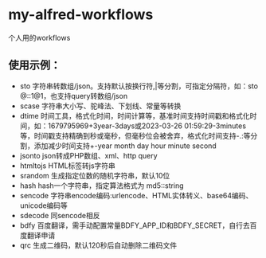 # my-alfred-workflows
个人用的workflows
## 使用示例：

* sto 字符串转数组/json。支持默认按换行符,|等分割，可指定分隔符，如：sto @::1@1，也支持query转数组/json
* scase 字符串大小写、驼峰法、下划线、常量等转换
* dtime 时间工具，格式化时间，时间计算等，基准时间支持时间戳和格式化时间，如：1679795969+3year-3days或2023-03-26 01:59:29-3minutes等，时间戳支持精确到秒或毫秒，但毫秒位会被舍弃，格式化时间支持-.:等分割，添加减少时间支持+-year month day hour minute second
* jsonto json转成PHP数组、xml、http query
* htmltojs HTML标签转js字符串
* srandom 生成指定位数的随机字符串，默认10位
* hash hash一个字符串，指定算法格式为 md5::string
* sencode 字符串encode编码:urlencode、HTML实体转义、base64编码、unicode编码等
* sdecode 同sencode相反
* bdfy 百度翻译，需手动配置常量BDFY_APP_ID和BDFY_SECRET，自行去百度翻译申请
* qrc 生成二维码，默认120秒后自动删除二维码文件
